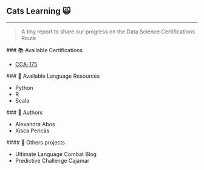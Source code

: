 ## Cats Learning 🙀
----- 

> A tiny report to share our progress on the Data Science Certifications Route 

### 📚 Available Certifications 

* [CCA-175 ](https://www.cloudera.com/about/training/certification/cca-spark.html)

### 📓 Available Language Resources 

* Python
* R 
* Scala 

### 👾 Authors 

* Alexandra Abos 
* Xisca Pericàs 

#### 📝 Others projects 

* Ultimate Language Combat Blog 
* Predictive Challenge Cajamar 
